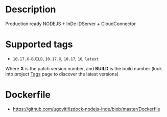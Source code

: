 # Description
Production ready NODEJS + InDe IDServer + CloudConnector

# Supported tags
-	`10.17.X-BUILD`, `10.17.X`, `10.17`, `10`, `latest`

Where **X** is the patch version number, and **BUILD** is the build number (look into project [Tags](/repository/docker/izdock/nodejs-inde/tags/) page to discover the latest versions)

# Dockerfile
- https://github.com/ugoviti/izdock-nodejs-inde/blob/master/Dockerfile
